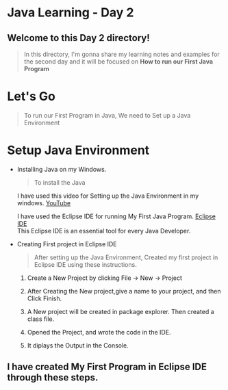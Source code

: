# Java Learning - Day 2

## Welcome to this Day 2 directory!

> In this directory, I'm gonna share my learning notes and examples for the second day and it will be focused on **How to run our First Java Program**

# Let's Go

> To run our First Program in Java, We need to Set up a Java Environment 

# Setup Java Environment 

- Installing Java on my Windows.
  > To install the Java 
  
     I have used this video for Setting up the Java Environment in my windows.
  [YouTube](https://www.youtube.com/watch?v=iPgKxZZeL1o)

   I have used the Eclipse IDE for running My First Java Program.
  [Eclipse IDE](https://www.eclipse.org/downloads/packages/release/kepler/sr1/eclipse-ide-java-developers)  
  This Eclipse IDE is an essential tool for every Java Developer.
  
- Creating First project in Eclipse IDE
  
  > After setting up the Java Environment, Created my first project in Eclipse IDE using these instructions.

  1) Create a New Project by clicking 
      File -> New -> Project

  2) After Creating the New project,give a name to your project, and then Click Finish.

  3) A New project will be created in package explorer. Then created a class file.

  4) Opened the Project, and wrote the code in the IDE.
  
  5) It diplays the Output in the Console.
   

## I have created My First Program in Eclipse IDE through these steps. 



